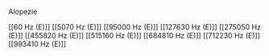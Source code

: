 Alopezie

[[60 Hz (E)]]
[[5070 Hz (E)]]
[[95000 Hz (E)]]
[[127630 Hz (E)]]
[[275050 Hz (E)]]
[[455820 Hz (E)]]
[[515160 Hz (E)]]
[[684810 Hz (E)]]
[[712230 Hz (E)]]
[[993410 Hz (E)]]